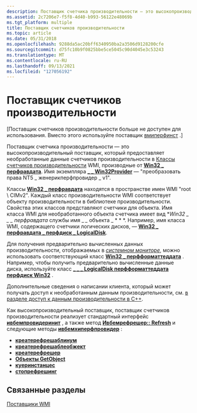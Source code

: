 ```yaml
---
description: Поставщик счетчика производительности — это высокопроизводительный поставщик, который предоставляет необработанные данные счетчиков производительности в классы счетчиков производительности WMI, производные от Win32 \_ перфравдата. \_ \_ Имя экземпляра Win32Provider — &\# 0034; ПРЕОБРАЗОВАТЬ права NT5 \_ женерикперфпровидер \_ V1&\# 0034;.
ms.assetid: 2c7206e7-f5f8-4d40-b993-56122e48069b
ms.tgt_platform: multiple
title: Поставщик счетчиков производительности
ms.topic: article
ms.date: 05/31/2018
ms.openlocfilehash: 9288da5ac20bff6340950ba2a3506d9128200cfe
ms.sourcegitcommit: d75fc10b9f0825bbe5ce5045c90d4045e3c53243
ms.translationtype: MT
ms.contentlocale: ru-RU
ms.lasthandoff: 09/13/2021
ms.locfileid: "127056192"
---
```

# <a name="performance-counter-provider"></a>Поставщик счетчиков производительности

\[Поставщик счетчиков производительности больше не доступен для использования. Вместо этого используйте поставщик [вмиперфинст](wmiperfinst-provider.md) .\]

Поставщик счетчика производительности — это высокопроизводительный поставщик, который предоставляет необработанные данные счетчиков производительности в [Классы счетчиков производительности](/windows/desktop/CIMWin32Prov/performance-counter-classes) WMI, производные от [**Win32 \_ перфравдата**](/windows/desktop/CIMWin32Prov/win32-perfrawdata). Имя экземпляра [**\_ \_ Win32Provider**](--win32provider.md) — "преобразовать права NT5 \_ женерикперфпровидер \_ v1".

Классы [**Win32 \_ перфравдата**](/windows/desktop/CIMWin32Prov/win32-perfrawdata) находятся в пространстве имен WMI "root \\ CIMv2". Каждый класс производительности WMI соответствует объекту производительности в библиотеке производительности. Свойства этих классов представляют счетчики для объекта. Имя класса WMI для необработанного объекта счетчика имеет вид **Win32 \_ \_ \_ перфравдата* службы имя \_ *\_* объекта \_ * * *. Например, имя класса WMI, содержащего счетчики логических дисков, — [**Win32 \_ перфравдата \_ перфдиск \_ LogicalDisk**](./retrieving-raw-and-formatted-performance-data.md).

Для получения предварительно вычисленных данных производительности, отображаемых в [*системном мониторе*](gloss-s.md), можно использовать соответствующий класс [**Win32 \_ перфформаттеддата**](/windows/desktop/CIMWin32Prov/win32-perfformatteddata) . Например, чтобы получить предварительно вычисленные данные диска, используйте класс [**\_ \_ \_ LogicalDisk перфформаттеддата перфдиск Win32**](./retrieving-raw-and-formatted-performance-data.md) .

Дополнительные сведения о написании клиента, который может получать доступ к необработанным данным производительности, см. [в разделе доступ к данным производительности в C++](accessing-performance-data-in-c--.md).

Как высокопроизводительный поставщик, поставщик счетчиков производительности реализует стандартный интерфейс [**ивбемпровидеринит**](/windows/desktop/api/Wbemprov/nn-wbemprov-iwbemproviderinit) , а также метод [**Ивбемрефрешер:: Refresh**](/windows/desktop/api/Wbemcli/nf-wbemcli-iwbemrefresher-refresh) и следующие методы [**ивбемхиперфпровидер**](/windows/desktop/api/Wbemprov/nn-wbemprov-iwbemhiperfprovider) :

-   [**креатерефрешаблинум**](/windows/desktop/api/Wbemprov/nf-wbemprov-iwbemhiperfprovider-createrefreshableenum)
-   [**креатерефрешаблеобжект**](/windows/desktop/api/Wbemprov/nf-wbemprov-iwbemhiperfprovider-createrefreshableobject)
-   [**креатерефрешер**](/windows/desktop/api/Wbemprov/nf-wbemprov-iwbemhiperfprovider-createrefresher)
-   [**Объекты GetObject**](/windows/desktop/api/Wbemprov/nf-wbemprov-iwbemhiperfprovider-getobjects)
-   [**куеринстанцес**](/windows/desktop/api/Wbemprov/nf-wbemprov-iwbemhiperfprovider-queryinstances)
-   [**стопрефрешинг**](/windows/desktop/api/Wbemprov/nf-wbemprov-iwbemhiperfprovider-stoprefreshing)

## <a name="related-topics"></a>Связанные разделы

<dl> <dt>

[Поставщики WMI](wmi-providers.md)
</dt> </dl>

 

 
